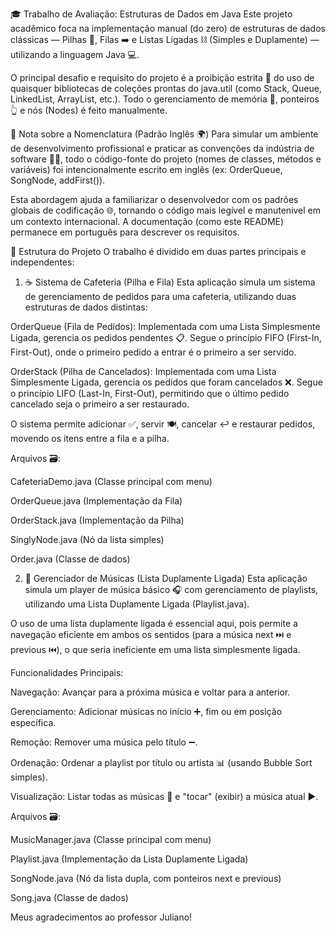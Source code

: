 🎓 Trabalho de Avaliação: Estruturas de Dados em Java
Este projeto acadêmico foca na implementação manual (do zero) de estruturas de dados clássicas — Pilhas 🥞, Filas ➡️ e Listas Ligadas ⛓️ (Simples e Duplamente) — utilizando a linguagem Java 💻.

O principal desafio e requisito do projeto é a proibição estrita 🛑 do uso de quaisquer bibliotecas de coleções prontas do java.util (como Stack, Queue, LinkedList, ArrayList, etc.). Todo o gerenciamento de memória 🧠, ponteiros 👆 e nós (Nodes) é feito manualmente.

📝 Nota sobre a Nomenclatura (Padrão Inglês 🌍)
Para simular um ambiente de desenvolvimento profissional e praticar as convenções da indústria de software 🧑‍💻, todo o código-fonte do projeto (nomes de classes, métodos e variáveis) foi intencionalmente escrito em inglês (ex: OrderQueue, SongNode, addFirst()).

Esta abordagem ajuda a familiarizar o desenvolvedor com os padrões globais de codificação 🌐, tornando o código mais legível e manutenível em um contexto internacional. A documentação (como este README) permanece em português para descrever os requisitos.

📂 Estrutura do Projeto
O trabalho é dividido em duas partes principais e independentes:

1. ☕️ Sistema de Cafeteria (Pilha e Fila)
Esta aplicação simula um sistema de gerenciamento de pedidos para uma cafeteria, utilizando duas estruturas de dados distintas:

OrderQueue (Fila de Pedidos): Implementada com uma Lista Simplesmente Ligada, gerencia os pedidos pendentes 📋. Segue o princípio FIFO (First-In, First-Out), onde o primeiro pedido a entrar é o primeiro a ser servido.

OrderStack (Pilha de Cancelados): Implementada com uma Lista Simplesmente Ligada, gerencia os pedidos que foram cancelados ❌. Segue o princípio LIFO (Last-In, First-Out), permitindo que o último pedido cancelado seja o primeiro a ser restaurado.

O sistema permite adicionar ✅, servir 🍽️, cancelar ↩️ e restaurar pedidos, movendo os itens entre a fila e a pilha.

Arquivos 🗃️:

CafeteriaDemo.java (Classe principal com menu)

OrderQueue.java (Implementação da Fila)

OrderStack.java (Implementação da Pilha)

SinglyNode.java (Nó da lista simples)

Order.java (Classe de dados)

2. 🎵 Gerenciador de Músicas (Lista Duplamente Ligada)
Esta aplicação simula um player de música básico 🎧 com gerenciamento de playlists, utilizando uma Lista Duplamente Ligada (Playlist.java).

O uso de uma lista duplamente ligada é essencial aqui, pois permite a navegação eficiente em ambos os sentidos (para a música next ⏭️ e previous ⏮️), o que seria ineficiente em uma lista simplesmente ligada.

Funcionalidades Principais:

Navegação: Avançar para a próxima música e voltar para a anterior.

Gerenciamento: Adicionar músicas no início ➕, fim ou em posição específica.

Remoção: Remover uma música pelo título ➖.

Ordenação: Ordenar a playlist por título ou artista 📊 (usando Bubble Sort simples).

Visualização: Listar todas as músicas 📜 e "tocar" (exibir) a música atual ▶️.

Arquivos 🗃️:

MusicManager.java (Classe principal com menu)

Playlist.java (Implementação da Lista Duplamente Ligada)

SongNode.java (Nó da lista dupla, com ponteiros next e previous)

Song.java (Classe de dados)

Meus agradecimentos ao professor Juliano!
